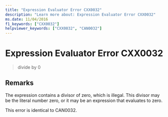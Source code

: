 ```yaml
---
title: "Expression Evaluator Error CXX0032"
description: "Learn more about: Expression Evaluator Error CXX0032"
ms.date: 11/04/2016
f1_keywords: ["CXX0032"]
helpviewer_keywords: ["CXX0032", "CAN0032"]
---
```

# Expression Evaluator Error CXX0032

> divide by 0

## Remarks

The expression contains a divisor of zero, which is illegal. This divisor may be the literal number zero, or it may be an expression that evaluates to zero.

This error is identical to CAN0032.
